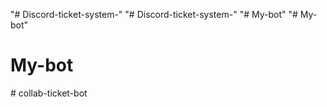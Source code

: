 "# Discord-ticket-system-" 
"# Discord-ticket-system-" 
"# My-bot" 
"# My-bot" 
# My-bot
#   c o l l a b - t i c k e t - b o t  
 